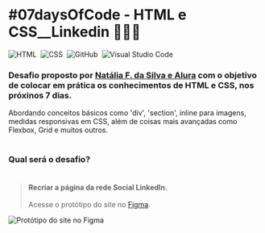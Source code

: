 # #07daysOfCode - HTML e CSS__Linkedin 👩🏾‍💻<br>

![HTML](https://img.shields.io/badge/-HTML-05122A?style=flat&logo=HTML5)&nbsp;
![CSS](https://img.shields.io/badge/-CSS-05122A?style=flat&logo=CSS3&logoColor=1572B6)&nbsp;
![GitHub](https://img.shields.io/badge/-GitHub-05122A?style=flat&logo=github)&nbsp;
![Visual Studio Code](https://img.shields.io/badge/-Visual%20Studio%20Code-05122A?style=flat&logo=visual-studio-code&logoColor=007ACC)&nbsp;
<br>

### Desafio proposto por [Natália F. da Silva e Alura](https://7daysofcode.io/matricula/html-css-linkedin) com o objetivo de colocar em prática os conhecimentos de HTML e CSS, nos próxinos 7 dias. <br>
Abordando conceitos básicos como 'div', 'section', inline para imagens, medidas responsivas em CSS, além de coisas mais avançadas como Flexbox, Grid e muitos outros.<br><br>


### Qual será o desafio?<br><br>
>**Recriar a página da rede Social LinkedIn.**<br><br>
Acesse o protótipo do site no 
[Figma](https://www.figma.com/file/YNrQbgrdCBM7tDd6CfpBmm/7days---HTML-e-CSS-(Linkedin)).

![Protótipo do site no Figma]()
